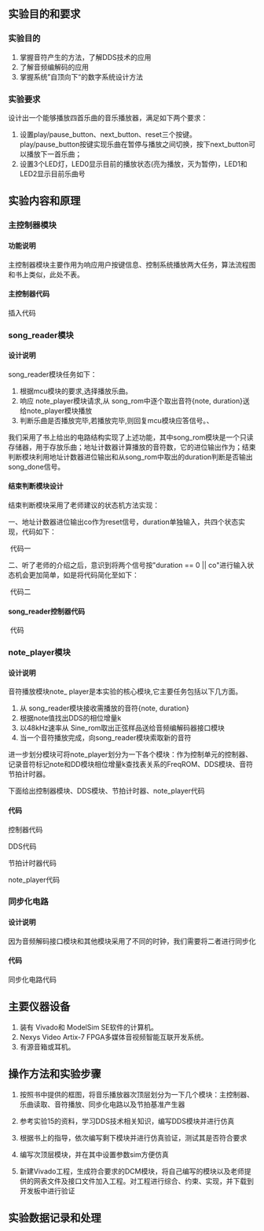 ## 实验目的和要求

### 实验目的

1. 掌握音符产生的方法，了解DDS技术的应用
2. 了解音频编解码的应用
3. 掌握系统”自顶向下“的数字系统设计方法

### 实验要求

设计出一个能够播放四首乐曲的音乐播放器，满足如下两个要求：

1. 设置play/pause_button、next_button、reset三个按键。play/pause_button按键实现乐曲在暂停与播放之间切换，按下next_button可以播放下一首乐曲；
2. 设置3个LED灯，LED0显示目前的播放状态(亮为播放，灭为暂停)，LED1和LED2显示目前乐曲号



## 实验内容和原理

### 主控制器模块

#### 功能说明

主控制器模块主要作用为响应用户按键信息、控制系统播放两大任务，算法流程图和书上类似，此处不表。

#### 主控制器代码

插入代码

### song_reader模块

#### 设计说明

song_reader模块任务如下：

1. 根据mcu模块的要求,选择播放乐曲。
2. 响应 note_player模块请求,从 song_rom中逐个取出音符{note, duration}送给note_player模块播放
3. 判断乐曲是否播放完毕,若播放完毕,则回复mcu模块应答信号。、

我们采用了书上给出的电路结构实现了上述功能，其中song_rom模块是一个只读存储器，用于存放乐曲；地址计数器计算播放的音符数，它的进位输出作为；结束判断模块利用地址计数器进位输出和从song_rom中取出的duration判断是否输出song_done信号。



#### 结束判断模块设计

结束判断模块采用了老师建议的状态机方法实现：

一、地址计数器进位输出co作为reset信号，duration单独输入，共四个状态实现，代码如下：

​	代码一

二、听了老师的介绍之后，意识到将两个信号按"duration == 0 || co"进行输入状态机会更加简单，如是将代码简化至如下：

​	代码二



#### song_reader控制器代码

​	代码



### note_player模块

#### 设计说明

音符播放模块note_ player是本实验的核心模块,它主要任务包括以下几方面。

1. 从 song_reader模块接收需播放的音符{note, duration}
2. 根据note值找出DDS的相位增量k
3. 以48kHz速率从 Sine_rom取出正弦样品送给音频编解码器接口模块
4. 当一个音符播放完成，向song_reader模块索取新的音符

进一步划分模块可将note_player划分为一下各个模块：作为控制单元的控制器、记录音符标记note和DD模块相位增量k查找表关系的FreqROM、DDS模块、音符节拍计时器。

下面给出控制器模块、DDS模块、节拍计时器、note_player代码

#### 代码

控制器代码

DDS代码

节拍计时器代码

note_player代码

### 同步化电路

#### 设计说明

因为音频解码接口模块和其他模块采用了不同的时钟，我们需要将二者进行同步化

#### 代码

同步化电路代码

## 主要仪器设备

1. 装有 Vivado和 ModelSim SE软件的计算机。
2.  Nexys Video Artix-7 FPGA多媒体音视频智能互联开发系统。
3. 有源音箱或耳机。



## 操作方法和实验步骤

1. 按照书中提供的框图，将音乐播放器次顶层划分为一下几个模块：主控制器、乐曲读取、音符播放、同步化电路以及节拍基准产生器

2. 参考实验15的资料，学习DDS技术相关知识，编写DDS模块并进行仿真
3. 根据书上的指导，依次编写剩下模块并进行仿真验证，测试其是否符合要求
4. 编写次顶层模块，并在其中设置参数sim方便仿真
5. 新建Vivado工程，生成符合要求的DCM模块，将自己编写的模块以及老师提供的网表文件及接口文件加入工程。对工程进行综合、约束、实现，并下载到开发板中进行验证

## 实验数据记录和处理

